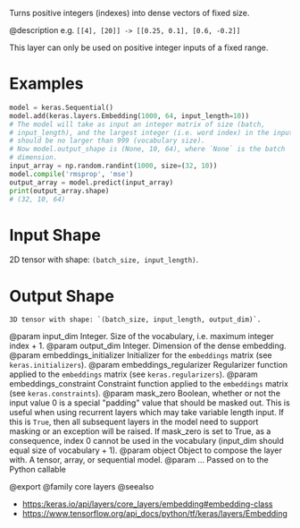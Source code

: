 Turns positive integers (indexes) into dense vectors of fixed size.

@description
e.g. `[[4], [20]] -> [[0.25, 0.1], [0.6, -0.2]]`

This layer can only be used on positive integer inputs of a fixed range.

# Examples
```python
model = keras.Sequential()
model.add(keras.layers.Embedding(1000, 64, input_length=10))
# The model will take as input an integer matrix of size (batch,
# input_length), and the largest integer (i.e. word index) in the input
# should be no larger than 999 (vocabulary size).
# Now model.output_shape is (None, 10, 64), where `None` is the batch
# dimension.
input_array = np.random.randint(1000, size=(32, 10))
model.compile('rmsprop', 'mse')
output_array = model.predict(input_array)
print(output_array.shape)
# (32, 10, 64)
```

# Input Shape
2D tensor with shape: `(batch_size, input_length)`.

# Output Shape
    3D tensor with shape: `(batch_size, input_length, output_dim)`.

@param input_dim Integer. Size of the vocabulary,
    i.e. maximum integer index + 1.
@param output_dim Integer. Dimension of the dense embedding.
@param embeddings_initializer Initializer for the `embeddings`
    matrix (see `keras.initializers`).
@param embeddings_regularizer Regularizer function applied to
    the `embeddings` matrix (see `keras.regularizers`).
@param embeddings_constraint Constraint function applied to
    the `embeddings` matrix (see `keras.constraints`).
@param mask_zero Boolean, whether or not the input value 0 is a special
    "padding" value that should be masked out.
    This is useful when using recurrent layers which
    may take variable length input. If this is `True`,
    then all subsequent layers in the model need
    to support masking or an exception will be raised.
    If mask_zero is set to True, as a consequence,
    index 0 cannot be used in the vocabulary (input_dim should
    equal size of vocabulary + 1).
@param object Object to compose the layer with. A tensor, array, or sequential model.
@param ... Passed on to the Python callable

@export
@family core layers
@seealso
+ <https:/keras.io/api/layers/core_layers/embedding#embedding-class>
+ <https://www.tensorflow.org/api_docs/python/tf/keras/layers/Embedding>
